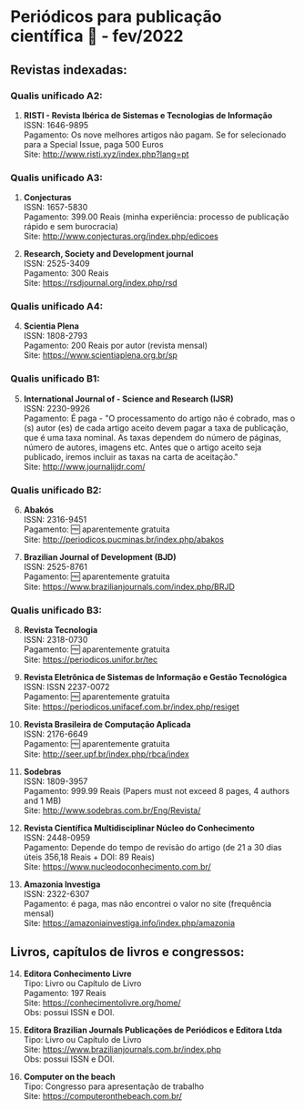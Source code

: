 # Periódicos para publicação científica :book: - fev/2022

## Revistas indexadas:

### Qualis unificado A2:

1. <strong>RISTI - Revista Ibérica de Sistemas e Tecnologias de Informação</strong><br />
ISSN: 1646-9895<br />
Pagamento: Os nove melhores artigos não pagam. Se for selecionado para a Special Issue, paga 500 Euros<br />
Site: http://www.risti.xyz/index.php?lang=pt<br />

### Qualis unificado A3:

1. <strong>Conjecturas</strong><br />
ISSN: 1657-5830<br />
Pagamento: 399.00 Reais (minha experiência: processo de publicação rápido e sem burocracia)<br />
Site: http://www.conjecturas.org/index.php/edicoes<br />

1. <strong>Research, Society and Development journal</strong><br />
ISSN: 2525-3409<br />
Pagamento: 300 Reais<br />
Site: https://rsdjournal.org/index.php/rsd<br />

### Qualis unificado A4:

4. <strong>Scientia Plena</strong><br />
ISSN: 1808-2793<br />
Pagamento: 200 Reais por autor (revista mensal)<br />
Site: https://www.scientiaplena.org.br/sp<br />

### Qualis unificado B1:

5. <strong>International Journal of - Science and Research (IJSR)</strong><br />
ISSN: 2230-9926<br />
Pagamento: É paga - "O processamento do artigo não é cobrado, mas o (s) autor (es) de cada artigo aceito devem pagar a taxa de publicação, que é uma taxa nominal. As taxas dependem do número de páginas, número de autores, imagens etc. Antes que o artigo aceito seja publicado, iremos incluir as taxas na carta de aceitação."<br />
Site: http://www.journalijdr.com/<br />

### Qualis unificado B2:

6. <strong>Abakós</strong><br />
ISSN: 2316-9451<br />
Pagamento: :free: aparentemente gratuita<br />
Site: http://periodicos.pucminas.br/index.php/abakos<br />

1. <strong>Brazilian Journal of Development (BJD)</strong><br />
ISSN: 2525-8761<br />
Pagamento: :free: aparentemente gratuita<br />
Site: https://www.brazilianjournals.com/index.php/BRJD<br />

### Qualis unificado B3:

8. <strong>Revista Tecnologia</strong><br />
ISSN: 2318-0730<br />
Pagamento: :free: aparentemente gratuita<br />
Site: https://periodicos.unifor.br/tec<br />

1. <strong>Revista Eletrônica de Sistemas de Informação e Gestão Tecnológica</strong><br />
ISSN: ISSN 2237-0072<br />
Pagamento: :free: aparentemente gratuita<br />
Site: https://periodicos.unifacef.com.br/index.php/resiget<br />

10. <strong>Revista Brasileira de Computação Aplicada</strong><br />
ISSN: 2176-6649<br />
Pagamento: :free: aparentemente gratuita<br />
Site: http://seer.upf.br/index.php/rbca/index<br />

11. <strong>Sodebras</strong><br />
ISSN: 1809-3957<br />
Pagamento: 999.99 Reais (Papers must not exceed 8 pages, 4 authors and 1 MB)<br />
Site: http://www.sodebras.com.br/Eng/Revista/<br />

12. <strong>Revista Científica Multidisciplinar Núcleo do Conhecimento</strong><br />
ISSN: 2448-0959<br />
Pagamento: Depende do tempo de revisão do artigo (de 21 a 30 dias úteis 356,18 Reais + DOI: 89 Reais)<br />
Site: https://www.nucleodoconhecimento.com.br/<br />

13. <strong>Amazonia Investiga</strong><br />
ISSN: 2322-6307<br />
Pagamento: é paga, mas não encontrei o valor no site (frequência mensal)<br />
Site: https://amazoniainvestiga.info/index.php/amazonia<br />

## Livros, capítulos de livros e congressos:

14. <strong>Editora Conhecimento Livre</strong><br />
Tipo: Livro ou Capítulo de Livro<br />
Pagamento: 197 Reais<br />
Site: https://conhecimentolivre.org/home/<br />
Obs: possui ISSN e DOI.<br />

15. <strong>Editora Brazilian Journals Publicações de Periódicos e Editora Ltda</strong><br />
Tipo: Livro ou Capítulo de Livro<br />
Site: https://www.brazilianjournals.com.br/index.php<br />
Obs: possui ISSN e DOI.<br />

16. <strong>Computer on the beach</strong><br />
Tipo: Congresso para apresentação de trabalho<br />
Site: https://computeronthebeach.com.br/<br />